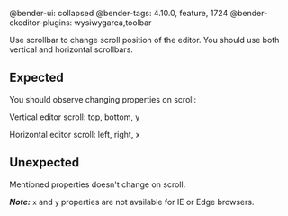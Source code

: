 @bender-ui: collapsed
@bender-tags: 4.10.0, feature, 1724
@bender-ckeditor-plugins: wysiwygarea,toolbar

Use scrollbar to change scroll position of the editor. You should use both vertical and horizontal scrollbars.

## Expected

You should observe changing properties on scroll:

Vertical editor scroll: top, bottom, y

Horizontal editor scroll: left, right, x

## Unexpected

Mentioned properties doesn't change on scroll.

***Note:*** `x` and `y` properties are not available for IE or Edge browsers.
